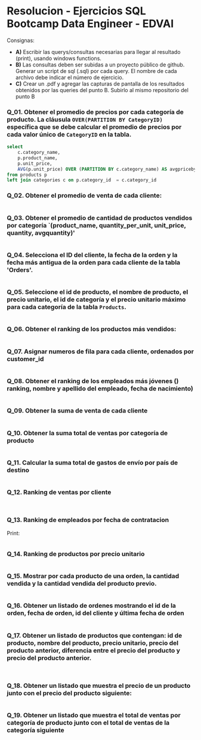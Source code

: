 # Resolucion - Ejercicios SQL Bootcamp Data Engineer - EDVAI

Consignas:

- **A)** Escribir las querys/consultas necesarias para llegar al resultado (print), usando windows
functions.
- **B)** Las consultas deben ser subidas a un proyecto público de github. Generar un script de
sql (.sql) por cada query. El nombre de cada archivo debe indicar el número de ejercicio.
- **C)** Crear un .pdf y agregar las capturas de pantalla de los resultados obtenidos por las
queries del punto B. Subirlo al mismo repositorio del punto B


### Q_01. Obtener el promedio de precios por cada categoría de producto. La cláusula `OVER(PARTITION BY CategoryID)` específica que se debe calcular el promedio de precios por cada valor único de `CategoryID` en la tabla.
```sql
select  
	c.category_name, 
	p.product_name, 
	p.unit_price,
	AVG(p.unit_price) OVER (PARTITION BY c.category_name) AS avgpricebycategory
from products p 
left join categories c on p.category_id  = c.category_id 
```

### Q_02. Obtener el promedio de venta de cada cliente: 
```sql

```

### Q_03. Obtener el promedio de cantidad de productos vendidos por categoría `(product_name, quantity_per_unit, unit_price, quantity, avgquantity)' 
```sql

```

### Q_04. Selecciona el ID del cliente, la fecha de la orden y la fecha más antigua de la orden para cada cliente de la tabla 'Orders'.
```sql

```

### Q_05. Seleccione el id de producto, el nombre de producto, el precio unitario, el id de categoría y el precio unitario máximo para cada categoría de la tabla `Products`.
```sql

```

### Q_06. Obtener el ranking de los productos más vendidos:
```sql

```

### Q_07. Asignar numeros de fila para cada cliente, ordenados por customer_id
```sql

```

### Q_08. Obtener el ranking de los empleados más jóvenes () ranking, nombre y apellido del empleado, fecha de nacimiento)
```sql

```

### Q_09. Obtener la suma de venta de cada cliente
```sql

```

### Q_10. Obtener la suma total de ventas por categoría de producto
```sql

```

### Q_11. Calcular la suma total de gastos de envío por país de destino
```sql

```

### Q_12. Ranking de ventas por cliente
```sql
 
```

### Q_13. Ranking de empleados por fecha de contratacion
Print:
```sql

```

### Q_14. Ranking de productos por precio unitario
```sql

```

### Q_15. Mostrar por cada producto de una orden, la cantidad vendida y la cantidad vendida del producto previo.
```sql

```

### Q_16. Obtener un listado de ordenes mostrando el id de la orden, fecha de orden, id del cliente y última fecha de orden
```sql

```

### Q_17. Obtener un listado de productos que contengan: id de producto, nombre del producto, precio unitario, precio del producto anterior, diferencia entre el precio del producto y precio del producto anterior.
```sql
 
```

### Q_18. Obtener un listado que muestra el precio de un producto junto con el precio del producto siguiente:
```sql

```

### Q_19. Obtener un listado que muestra el total de ventas por categoría de producto junto con el total de ventas de la categoría siguiente
```sql

```
